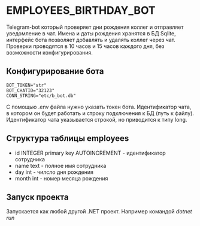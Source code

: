 # EMPLOYEES_BIRTHDAY_BOT
Telegram-bot который проверяет дни рождения коллег и отправляет уведомление в чат.
Имена и даты рождения хранятся в БД Sqlite, интерфейс бота позволяет добавлять и удалять коллег через чат. Проверки проводятся в 10 часов и 15 часов каждого дня, без возможности конфигурирования.

## Конфигурирование бота

```
BOT_TOKEN="str"
BOT_CHATID="32123"
CONN_STRING="etc/b_bot.db"
```

С помощью .env файла нужно указать токен бота. Идентификатор чата, в котором он будет работать и строку подключения к БД (путь к файлу). Идентификатор чата указывается строкой, но приводится к типу long.

## Структура таблицы employees
- id INTEGER primary key AUTOINCREMENT - идентификатор сотрудника
- name text - полное имя сотрудника
- day int - чилсло дня рождения
- month int - номер месяца рождения

## Запуск проекта

Запускается как любой другой .NET проект. Например командой *dotnet run*
